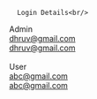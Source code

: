       Login Details<br/>
Admin<br />
dhruv@gmail.com<br />
dhruv@gmail.com<br />
<br/>
User<br />
abc@gmail.com<br />
abc@gmail.com<br />
